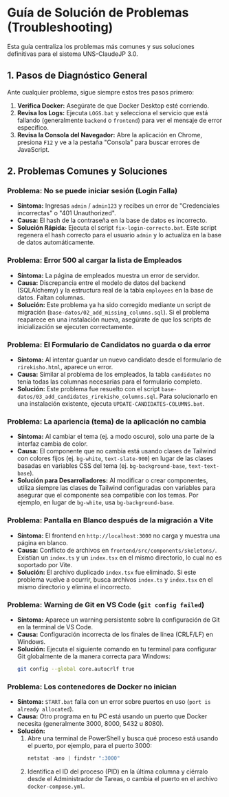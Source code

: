 # Guía de Solución de Problemas (Troubleshooting)

Esta guía centraliza los problemas más comunes y sus soluciones definitivas para el sistema UNS-ClaudeJP 3.0.

## 1. Pasos de Diagnóstico General

Ante cualquier problema, sigue siempre estos tres pasos primero:

1.  **Verifica Docker:** Asegúrate de que Docker Desktop esté corriendo.
2.  **Revisa los Logs:** Ejecuta `LOGS.bat` y selecciona el servicio que está fallando (generalmente `backend` o `frontend`) para ver el mensaje de error específico.
3.  **Revisa la Consola del Navegador:** Abre la aplicación en Chrome, presiona `F12` y ve a la pestaña "Consola" para buscar errores de JavaScript.

## 2. Problemas Comunes y Soluciones

### Problema: No se puede iniciar sesión (Login Falla)

-   **Síntoma:** Ingresas `admin` / `admin123` y recibes un error de "Credenciales incorrectas" o "401 Unauthorized".
-   **Causa:** El hash de la contraseña en la base de datos es incorrecto.
-   **Solución Rápida:** Ejecuta el script `fix-login-correcto.bat`. Este script regenera el hash correcto para el usuario `admin` y lo actualiza en la base de datos automáticamente.

### Problema: Error 500 al cargar la lista de Empleados

-   **Síntoma:** La página de empleados muestra un error de servidor.
-   **Causa:** Discrepancia entre el modelo de datos del backend (SQLAlchemy) y la estructura real de la tabla `employees` en la base de datos. Faltan columnas.
-   **Solución:** Este problema ya ha sido corregido mediante un script de migración (`base-datos/02_add_missing_columns.sql`). Si el problema reaparece en una instalación nueva, asegúrate de que los scripts de inicialización se ejecuten correctamente.

### Problema: El Formulario de Candidatos no guarda o da error

-   **Síntoma:** Al intentar guardar un nuevo candidato desde el formulario de `rirekisho.html`, aparece un error.
-   **Causa:** Similar al problema de los empleados, la tabla `candidates` no tenía todas las columnas necesarias para el formulario completo.
-   **Solución:** Este problema fue resuelto con el script `base-datos/03_add_candidates_rirekisho_columns.sql`. Para solucionarlo en una instalación existente, ejecuta `UPDATE-CANDIDATES-COLUMNS.bat`.

### Problema: La apariencia (tema) de la aplicación no cambia

-   **Síntoma:** Al cambiar el tema (ej. a modo oscuro), solo una parte de la interfaz cambia de color.
-   **Causa:** El componente que no cambia está usando clases de Tailwind con colores fijos (ej. `bg-white`, `text-slate-900`) en lugar de las clases basadas en variables CSS del tema (ej. `bg-background-base`, `text-text-base`).
-   **Solución para Desarrolladores:** Al modificar o crear componentes, utiliza siempre las clases de Tailwind configuradas con variables para asegurar que el componente sea compatible con los temas. Por ejemplo, en lugar de `bg-white`, usa `bg-background-base`.

### Problema: Pantalla en Blanco después de la migración a Vite

-   **Síntoma:** El frontend en `http://localhost:3000` no carga y muestra una página en blanco.
-   **Causa:** Conflicto de archivos en `frontend/src/components/skeletons/`. Existían un `index.ts` y un `index.tsx` en el mismo directorio, lo cual no es soportado por Vite.
-   **Solución:** El archivo duplicado `index.tsx` fue eliminado. Si este problema vuelve a ocurrir, busca archivos `index.ts` y `index.tsx` en el mismo directorio y elimina el incorrecto.

### Problema: Warning de Git en VS Code (`git config failed`)

-   **Síntoma:** Aparece un warning persistente sobre la configuración de Git en la terminal de VS Code.
-   **Causa:** Configuración incorrecta de los finales de línea (CRLF/LF) en Windows.
-   **Solución:** Ejecuta el siguiente comando en tu terminal para configurar Git globalmente de la manera correcta para Windows:
    ```bash
    git config --global core.autocrlf true
    ```

### Problema: Los contenedores de Docker no inician

-   **Síntoma:** `START.bat` falla con un error sobre puertos en uso (`port is already allocated`).
-   **Causa:** Otro programa en tu PC está usando un puerto que Docker necesita (generalmente 3000, 8000, 5432 u 8080).
-   **Solución:**
    1.  Abre una terminal de PowerShell y busca qué proceso está usando el puerto, por ejemplo, para el puerto 3000:
        ```powershell
        netstat -ano | findstr ":3000"
        ```
    2.  Identifica el ID del proceso (PID) en la última columna y ciérralo desde el Administrador de Tareas, o cambia el puerto en el archivo `docker-compose.yml`.
